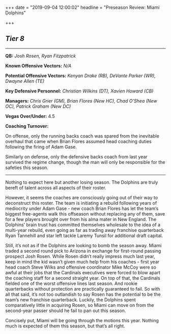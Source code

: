 +++
date = "2019-09-04 12:00:02"
headline = "Preseason Review: Miami Dolphins"

+++
## **_Tier 8_**

***

**QB:** _Josh Rosen, Ryan Fitzpatrick_

**Known Offensive Vectors:** _N/A_

**Potential Offensive Vectors:** _Kenyan Drake (RB), DeVante Parker (WR), Dwayne Allen (TE)_

**Key Defensive Personnel:** _Christian Wilkins (DT), Xavien Howard (CB)_

**Managers:** _Chris Grier (GM), Brian Flores (New HC), Chad O’Shea (New OC), Patrick Graham (New DC)_

**Vegas Over/Under:** 4.5

**Coaching Turnover:**

On offense, only the running backs coach was spared from the inevitable overhaul that came when Brian Flores assumed head coaching duties following the firing of Adam Gase.

Similarly on defense, only the defensive backs coach from last year survived the regime change, though the man will only be responsible for the safeties this season.

***

Nothing to expect here but another losing season. The Dolphins are truly bereft of talent across all aspects of their roster.

However, it seems the coaches are consciously going out of their way to deconstruct this roster. The team is initiating a rebuild following years of mediocrity under Adam Gase - new coach Brian Flores has let the team’s biggest free-agents walk this offseason without replacing any of them, save for a few players brought over from his alma mater in New England. The Dolphins’ brain trust has committed themselves wholesale to the idea of a multi-year rebuild, even going as far as trading away franchise quarterback Ryan Tannehill and star left tackle Laremy Tunsil for additional draft capital.

Still, it’s not as if the Dolphins are looking to bomb the season away. Miami traded a second round pick to Arizona in exchange for first-round passing prospect Josh Rosen. While Rosen didn’t really impress much last year, keep in mind the kid wasn’t given much help from his coaches - first year head coach Steve Wilks and offensive coordinator Mike McCoy were so awful at their jobs that the Cardinals executives were forced to blow apart the coaching staff for a second straight year. On top of that, the Cardinals fielded one of the worst offensive lines last season. And rookie quarterbacks without protection are practically guaranteed to fail. So with all that said, it’s not too outlandish to say Rosen has the potential to be the team’s new franchise quarterback. Luckily, the Dolphins spent comparatively little in acquiring Rosen, so Miami can move on from the second-year passer should he fail to pan out this season.

Concisely put, Miami will be going through the motions this year. Nothing much is expected of them this season, but that’s all right.